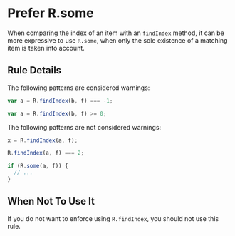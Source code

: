 # Prefer R.some

When comparing the index of an item with an `findIndex` method, it can be more expressive to use `R.some`, when only the sole existence of a matching item is taken into account.

## Rule Details

The following patterns are considered warnings:

```js
var a = R.findIndex(b, f) === -1;

var a = R.findIndex(b, f) >= 0;
```

The following patterns are not considered warnings:

```js
x = R.findIndex(a, f);

R.findIndex(a, f) === 2;

if (R.some(a, f)) {
  // ...
}
```

## When Not To Use It

If you do not want to enforce using `R.findIndex`, you should not use this rule.
